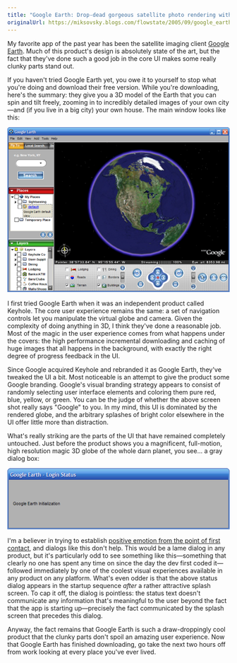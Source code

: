 ```yaml
---
title: "Google Earth: Drop-dead gorgeous satellite photo rendering with clunky visuals"
originalUrl: https://miksovsky.blogs.com/flowstate/2005/09/google_earth_dr.html
---
```


<p>
  My favorite app of the past year has been the satellite imaging client
  <a href="http://earth.google.com">Google Earth</a>. Much of this product's
  design is absolutely state of the art, but the fact that they've done such a
  good job in the core UI makes some really clunky parts stand out.
</p>

<p>
  If you haven't tried Google Earth yet, you owe it to yourself to stop what
  you're doing and download their free version. While you're downloading, here's
  the summary: they give you a 3D model of the Earth that you can spin and tilt
  freely, zooming in to incredibly detailed images of your own city—and (if you
  live in a big city) your own house. The main window looks like this:
</p>

<p>
  <img src="/images/flowstate/google_earth_main_window.png" />
</p>

<p>
  I first tried Google Earth when it was an independent product called Keyhole.
  The core user experience remains the same: a set of navigation controls let
  you manipulate the virtual globe and camera. Given the complexity of doing
  anything in 3D, I think they've done a reasonable job. Most of the magic in
  the user experience comes from what happens under the covers: the high
  performance incremental downloading and caching of huge images that all
  happens in the background, with exactly the right degree of progress feedback
  in the UI.
</p>

<p>
  Since Google acquired Keyhole and rebranded it as Google Earth, they've
  tweaked the UI a bit. Most noticeable is an attempt to give the product some
  Google branding. Google's visual branding strategy appears to consist of
  randomly selecting user interface elements and coloring them pure red, blue,
  yellow, or green. You can be the judge of whether the above screen shot really
  says &quot;Google&quot; to you. In my mind, this UI is dominated by the
  rendered globe, and the arbitrary splashes of bright color elsewhere in the UI
  offer little more than distraction.
</p>

<p>
  What's really striking are the parts of the UI that have remained completely
  untouched. Just before the product shows you a magnificent, full-motion, high
  resolution magic 3D globe of the whole darn planet, you see... a gray dialog
  box:
</p>

<p>
  <img src="/images/flowstate/google_earth_initialization.png" />
</p>

<p>
  I'm a believer in trying to establish
  <a
    href="/posts/2005/07-25-positive-emotion-from-the-point-of-first-contact.html"
    >positive emotion from the point of first contact</a
  >, and dialogs like this don't help. This would be a lame dialog in any
  product, but it's particularly odd to see something like this—something that
  clearly no one has spent any time on since the day the dev first coded
  it—followed immediately by one of the coolest visual experiences available in
  any product on any platform. What's even odder is that the above status dialog
  appears in the startup sequence <em>after</em> a rather attractive splash
  screen. To cap it off, the dialog is pointless: the status text doesn't
  communicate any information that's meaningful to the user beyond the fact that
  the app is starting up—precisely the fact communicated by the splash screen
  that precedes this dialog.
</p>

<p>
  Anyway, the fact remains that Google Earth is such a draw-droppingly cool
  product that the clunky parts don't spoil an amazing user experience. Now that
  Google Earth has finished downloading, go take the next two hours off from
  work looking at every place you've ever lived.
</p>
